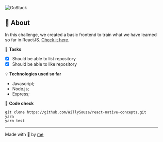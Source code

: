 <img alt="GoStack" src="https://storage.googleapis.com/golden-wind/bootcamp-gostack/header-desafios.png" />

## 🚀 About

In this challenge, we created a basic frontend to train what we have learned so far in ReactJS. [Check it here](https://github.com/Rocketseat/bootcamp-gostack-desafios/tree/master/desafio-conceitos-react-native).

:memo: **Tasks**
- [x] Should be able to list repository
- [x] Should be able to like repository

:bulb: **Technologies used so far**
- Javascript;
- Node.js;
- Express;

:mag_right: **Code check**
```
git clone https://github.com/WillySouza/react-native-concepts.git
yarn
yarn test 
```
---
Made with 💜 by [me](https://www.linkedin.com/in/w1llysouza/)